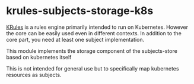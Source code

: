 # krules-subjects-storage-k8s

[KRules](https://github.com/airspot-dev/krules) is a rules engine primarily intended to run on Kubernetes. 
However the core can be easily used even in different contexts. 
In addition to the core part, you need at least one subject implementation.

This module implements the storage component of the subjects-store based on kubernetes itself

This is not intended for general use but to specifically map kubernetes resources as subjects.
